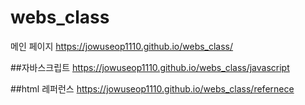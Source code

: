 # webs_class

메인 페이지
https://jowuseop1110.github.io/webs_class/

##자바스크립트
https://jowuseop1110.github.io/webs_class/javascript

##html 레퍼런스
https://jowuseop1110.github.io/webs_class/refernece
